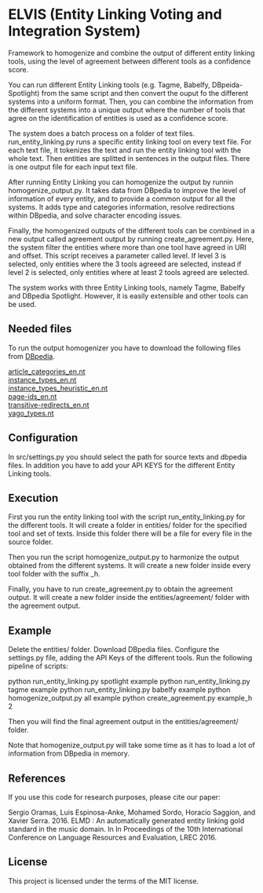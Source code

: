 # ELVIS (Entity Linking Voting and Integration System)
Framework to homogenize and combine the output of different entity linking tools, using the level of agreement between different tools as a confidence score.

You can run different Entity Linking tools (e.g. Tagme, Babelfy, DBpeida-Spotlight) from the same script and then convert the ouput fo the different systems into a uniform format. Then, you can combine the information from the different systems into a unique output where the number of tools that agree on the identification of entities is used as a confidence score.

The system does a batch process on a folder of text files. run_entity_linking.py runs a specific entity linking tool on every text file. For each text file, it tokenizes the text and run the entity linking tool with the whole text. Then entities are splitted in sentences in the output files. There is one output file for each input text file.

After running Entity Linking you can homogenize the output by runnin homogenize_output.py. It takes data from DBpedia to improve the level of information of every entity, and to provide a common output for all the systems. It adds type and categories information, resolve redirections within DBpedia, and solve character encoding issues.

Finally, the homogenized outputs of the different tools can be combined in a new output called agreement output by running create_agreement.py. Here, the system filter the entities where more than one tool have agreed in URI and offset. This script receives a parameter called level. If level 3 is selected, only entities where the 3 tools agreeed are selected, instead if level 2 is selected, only entities where at least 2 tools agreed are selected.

The system works with three Entity Linking tools, namely Tagme, Babelfy and DBpedia Spotlight. However, it is easily extensible and other tools can be used.

## Needed files

To run the output homogenizer you have to download the following files from <a href="http://dbpedia.org/Downloads2015-04">DBpedia</a>.

<a target="_blank" href="http://downloads.dbpedia.org/2015-04/core-i18n/en/article-categories_en.nt.bz2">article_categories_en.nt</a><br/>
<a target="_blank" href="http://downloads.dbpedia.org/2015-04/core-i18n/en/instance-types_en.nt.bz2">instance_types_en.nt</a><br/>
<a target="_blank" href="http://downloads.dbpedia.org/2015-04/core-i18n/en/instance_types_sdtyped-dbo_en.nt.bz2">instance_types_heuristic_en.nt</a><br/>
<a target="_blank" href="http://downloads.dbpedia.org/2015-04/core-i18n/en/page-ids_en.nt.bz2">page-ids_en.nt</a><br/>
<a target="_blank" href="http://downloads.dbpedia.org/2015-04/core-i18n/en/transitive-redirects_en.nt.bz2">transitive-redirects_en.nt</a><br/>
<a href="http://downloads.dbpedia.org/2015-04/links/yago_types.nt.bz2">yago_types.nt</a><br/>

## Configuration

In src/settings.py you should select the path for source texts and dbpedia files. In addition you have to add your API KEYS for the different Entity Linking tools.

## Execution

First you run the entity linking tool with the script run_entity_linking.py for the different tools. It will create a folder in entities/ folder for the specified tool and set of texts. Inside this folder there will be a file for every file in the source folder. 

Then you run the script homogenize_output.py to harmonize the output obtained from the different systems. It will create a new folder inside every tool folder with the suffix _h. 

Finally, you have to run create_agreement.py to obtain the agreement output. It will create a new folder inside the entities/agreement/ folder with the agreement output.

## Example

Delete the entities/ folder.
Download DBpedia files.
Configure the settings.py file, adding the API Keys of the different tools.
Run the following pipeline of scripts:

python run_entity_linking.py spotlight example
python run_entity_linking.py tagme example
python run_entity_linking.py babelfy example
python homogenize_output.py all example
python create_agreement.py example_h 2

Then you will find the final agreement output in the entities/agreement/ folder.

Note that homogenize_output.py will take some time as it has to load a lot of information from DBpedia in memory.

## References

If you use this code for research purposes, please cite our paper:

Sergio Oramas, Luis Espinosa-Anke, Mohamed Sordo, Horacio Saggion, and Xavier Serra. 2016. ELMD : An automatically generated entity linking gold standard in the music domain. In In Proceedings of the 10th International Conference on Language Resources and Evaluation, LREC 2016.

## License

This project is licensed under the terms of the MIT license.

